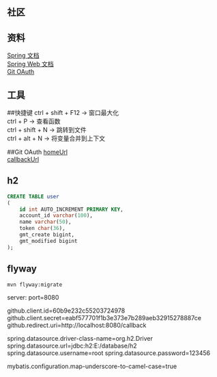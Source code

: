 ## 社区

## 资料
[Spring 文档](https://spring.io/guides)  
[Spring Web 文档](https://spring.io/guides/gs/serving-web-content/)  
[Git OAuth](https://developer.github.com/apps/building-oauth-apps/)  

## 工具

##快捷键
ctrl + shift + F12 -> 窗口最大化  
ctrl + P -> 查看函数  
ctrl + shift + N -> 跳转到文件  
ctrl + alt + N -> 将变量合并到上下文

##Git OAuth
[homeUrl](https://mycz.community)  
[callbackUrl](http://localhost:8080/callback)

## h2
```sql
CREATE TABLE user
(
    id int AUTO_INCREMENT PRIMARY KEY,
    account_id varchar(100),
    name varchar(50),
    token char(36),
    gmt_create bigint,
    gmt_modified bigint
);
```

## flyway
```bash
mvn flyway:migrate
```

server:
  port=8080

github.client.id=60b9e232c55203724978
github.client.secret=eabf577701f1b3e373e7b289aeb32915278887ce
github.redirect.uri=http://localhost:8080/callback

spring.datasource.driver-class-name=org.h2.Driver
spring.datasource.url=jdbc:h2:E:/database/h2
spring.datasource.username=root
spring.datasource.password=123456

mybatis.configuration.map-underscore-to-camel-case=true


